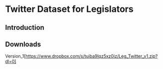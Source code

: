 # Twitter Dataset for Legislators

## Introduction



## Downloads
Version_1[https://www.dropbox.com/s/tuiba9lqz5xz0iz/Leg_Twitter_v1.zip?dl=0]
